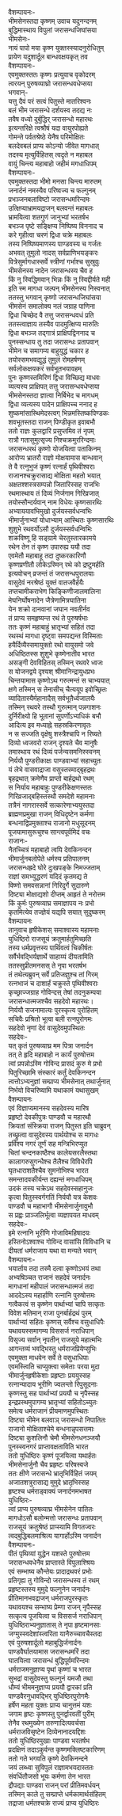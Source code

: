वैशम्पायनः-  
भीमसेनस्तदा कृष्णम् उवाच यदुनन्दनम्  
बुद्धिमास्थाय विपुलां जरासन्धजिघांसया  
भीमसेनः-  
नायं पापो मया कृष्ण युक्तस्स्यादनुरोधितुम्  
प्रायेण यदुशार्दूल बान्धवक्षयकृत् तव  
वैशम्पायनः-  
एवमुक्तस्ततः कृष्णः प्रत्युवाच वृकोदरम्  
त्वरयन् पुरुषव्याघ्रो जरासन्धवधेप्सया  
भगवान्-  
यत्तु दैवं परं सत्वं पितुस्ते मातरिश्वनः  
बलं भीम जरासन्धे दर्शयस्व तदद्य नः  
तवैष वध्यो दुर्बुद्धिर् जरासन्धो महारथः  
इत्यन्तरिक्षे त्वश्रौषं यदा वायुरपोह्यते  
गोमन्ते पर्वतश्रेष्ठे येनैष परिमोक्षितः  
बलदेवबलं प्राप्य कोऽन्यो जीवेत मागधात्  
तदस्य मृत्युर्विहितस् त्वदृते न महाबल  
वायुं चिन्त्य महाबाहो जहीमं मगधाधिपम्  
वैशम्पायनः-  
एवमुक्तस्तदा भीमो मनसा चिन्त्य मारुतम्  
जनार्दनं नमस्यैव परिष्वज्य च फल्गुनम्  
प्रभञ्जनबलाविष्टो जरासन्धमरिन्दमः  
उत्क्षिप्याभ्रामयद्राजन् बलवन्तं महाबलः  
भ्रामयित्वा शतगुणं जानुभ्यां भरतर्षभ  
बभञ्ज पृष्टे सङ्क्षिप्य निष्पिष्य विननाद च  
करे गृहीत्वा चरणं द्विधा चक्रे महाबलः  
तस्य निष्पिष्यमाणस्य पाण्डवस्य च गर्जतः  
अभवत् तुमुलो नादस् सर्वप्राणिभयङ्करः  
वित्रेसुर्मागधास्सर्वे स्त्रीणां गर्भाश्च सुस्रुवुः  
भीमसेनस्य नादेन जरासन्धस्य चैव ह  
किं नु स्विद्धिमवान् भिन्नः किं नु स्विद्दीर्यते मही  
इति स्म मागधा जल्पन् भीमसेनस्य निस्वनात्  
ततस्तु भगवान् कृष्णो जरासन्धजिघांसया  
भीमसेनं समालोक्य नलं जग्राह पाणिना  
द्विधा चिच्छेद वै तत्तु जरासन्धवधं प्रति  
ततस्त्वाज्ञाय तस्यैव पादमुत्क्षिप्य मारुतिः  
द्विधा बभञ्ज तद्गात्रं प्राक्षिपद्विननाद च  
पुनस्सन्धाय तु तदा जरासन्धः प्रतापवान्  
भीमेन च समागम्य बाहुयुद्धं चकार ह  
तयोस्समभवद्युद्धं तुमुलं रोमहर्षणम्  
सर्वलोकक्षयकरं सर्वभूतभयावहम्  
पुनः कृष्णस्तमिरिणं द्विधा विच्छिद्य माधवः  
व्यत्यस्य प्राक्षिपत् तत्तु जरासन्धवधेप्सया  
भीमसेनस्तदा ज्ञात्वा निर्बिभेद च मागधम्  
द्विधा व्यत्यस्य पादेन प्राक्षिपच्च ननाद ह  
शुष्कमांसास्थिमेदस्त्वग् भिन्नमस्तिष्कपिण्डकः  
शवभूतस्तदा राजन् पिण्डीकृत इवाबभौ  
ततो राज्ञः कुलद्वारि प्रसुप्तमिव तं नृपम्  
रात्रौ गतासुमुत्सृज्य निश्चक्रमुररिन्दमाः  
जरासन्धरथं कृष्णो योजयित्वा पताकिनम्  
आरोप्य भ्रातरौ राज्ञो मोक्षयामास बान्धवान्  
ते वै रत्नुभुजं कृष्णं रत्नार्हं पृथिवीश्वराः  
राजानश्चक्रुरासाद्य मोक्षिता महतो भयात्  
अक्षतश्शस्त्रसम्पन्नो जितारिस्सह राजभिः  
रथमास्थाय तं दिव्यं निर्जगाम गिरिव्रजात्  
तयोस्सौन्दर्यवान् नाम विधेयः कृष्णसारथिः  
अभ्याययावभिमुखो दुर्जयस्सर्वधन्वभिः  
भीमार्जुनाभ्यां योधाभ्याम् आस्थितः कृष्णसारथिः  
शुशुभे रथवर्योऽसौ दुर्जयस्सर्वधन्विभिः  
शक्रविष्णू हि सङ्ग्रामे चेरतुस्तारकामये  
रथेन तेन तं कृष्ण उपारुह्य ययौ तदा  
एवमेतौ महाबाहू तदा दुष्करकारिणौ  
कृष्णप्रणीतौ लोकेऽस्मिन् रथे को द्रष्टुमर्हति  
इत्यवोचन् व्रजन्तं तं जरासन्धपुरालयाः  
वासुदेवं नरश्रेष्ठं युक्तं वातजवैर्हयैः  
तप्तचामीकराभेण किङ्किणीजालमालिना  
मेघनिर्घोषनादेन जैत्रेणामित्रघातिना  
येन शक्रो दानवानां जघान नवतीर्नव  
तं प्राप्य समहृष्यन्त रथं ते पुरुषर्षभाः  
ततः कृष्णं महाबाहुं भ्रातृभ्यां सहितं तदा  
रथस्थं मागधा दृष्ट्वा समपद्यन्त विस्मिताः  
हयैर्दिव्यैस्समायुक्तो रथो वायुसमो जवे  
अधिष्ठितस्स शुशुभे कृष्णेनातीव भारत  
असङ्गी देवविहितस् तस्मिन् रथवरे ध्वजः  
स योजनद्वये दृश्यश् श्रीमानिन्द्रायुधप्रभः  
चिन्तयामास कृष्णोऽथ गरुत्मन्तं स चाभ्ययात्  
क्षणे तस्मिन् स तेनासीच् चैत्ययूप इवोच्छ्रितः  
व्यादितास्यैर्महानादैस् सर्वभूतैर्ध्वजालयैः  
तस्मिन् रथवरे तस्थौ गुरुत्मान् पन्नगाशनः  
दुर्निरीक्ष्यो हि भूतानां सुपर्णोऽभ्यधिकं बभौ  
आदित्य इव मध्याह्ने सहस्रकिरणावृतः  
न स सज्जति वृक्षेषु शस्त्रैश्चापि न रिष्यते  
दिव्यो ध्वजवरो राजन् दृश्यते चैव मानुषैः  
तमास्थाय रथं दिव्यं पर्जन्यसमनिस्स्वनम्  
निर्ययौ पुण्डरीकाक्षः पाण्डवाभ्यां सहाच्युतः  
यं लेभे वासवाद्राजा वसुस्तस्माद्बृहद्रथः  
बृहद्रथात् क्रमेणैव प्राप्तो बार्हद्रथो रथम्  
स निर्याय महाबाहुः पुण्डरीकेक्षणस्ततः  
गिरिव्रजाद्बहिस्तस्थौ समदेशे महामनाः  
तत्रैनं नागरास्सर्वे सत्कारेणाभ्ययुस्तदा  
ब्राह्मणप्रमुखा राजन् विधिदृष्टेन कर्मणा  
बन्धनाद्विप्रमुक्ताश्च राजानो मधुसूदनम्  
पूजयामासुरूचुश्च सान्त्वपूर्वमिदं वचः  
राजानः-  
नैतच्चित्रं महाबाहो त्वयि देवकिनन्दन  
भीमार्जुनबलोपेते धर्मस्य प्रतिपालनम्  
जरासन्धह्रदे घोरे दुःखपङ्के निमज्जताम्  
राज्ञां समभ्युद्धरणं यदिदं कृतमद्य ते  
विष्णो समवसन्नानां गिरिदुर्गे सुदारुणे  
दिष्ट्या मोक्षाद्यशो दीप्तम् आहृतं ते नरोत्तम  
किं कुर्मः पुरुषव्याघ्र समाज्ञापय नः प्रभो  
कृतमित्येव तज्ज्ञेयं यद्यपि सयात् सुदुष्करम्  
वैशम्पायनः  
तानुवाच हृषीकेशस् समाश्वास्य महामनाः  
युधिष्ठिरो राजसूयं क्रतुमार्हतुमिच्छति  
तस्य धर्मप्रवृत्तस्य पार्थिवत्वं चिकीर्षतः  
सर्वैर्भवद्भिर्यज्ञार्थे साहाय्यं दीयतामिति  
ततस्सुप्रीतमनसस् ते नृपा भरतर्षभ  
तं तथेत्यब्रुवन् सर्वे प्रतिजज्ञुश्च तां गिरम्  
रत्नभाजं च दाशार्हं चक्रुस्ते पृथिवीश्वराः  
कृच्छ्राज्जग्राह गोविन्दस् तेषां तदनुकम्पया  
जरासन्धात्मजश्चैव सहदेवो महारथः।  
निर्ययौ सजनामात्यः पुरस्कृत्य पुरोहितम्  
सचिवैः प्रश्रितो भूत्वा बली रत्नपुरोगमः  
सहदेवो नृणां देवं वासुदेवमुपस्थितः  
सहदेवः-  
यत् कृतं पुरुषव्याघ्र मम पित्रा जनार्दन  
तत् ते हृदि महाबाहो न कार्यं पुरुषोत्तम  
त्वां प्रपन्नोऽस्मि गोविन्द प्रासदं कुरु मे प्रभो  
पितुरिच्छामि संस्कारं कर्तुं देवकिनन्दन  
त्वत्तोऽभ्यनुज्ञां सम्प्राप्य भीमसेनात् तथार्जुनात्  
निर्भयो विचरिष्यामि यथाकामं यथासुखम्  
वैशम्पायनः  
एवं विज्ञाप्यमानस्य सहदेवस्य मारिष  
प्रहृष्टो देवकीपुत्रः पाण्डवौ च महारथौ  
क्रियतां संस्क्रिया राजन् पितुस्त इति चाब्रुवन्  
तच्छ्रुत्वा वासुदेवस्य पार्थयोश्च स मागधः  
प्रविश्य नगरं तूर्णं सह मन्त्रिभिरप्युत  
चितां चन्दनकाष्ठैश्च कालेयसरलैस्तथा  
कालागरुसुगन्धैश्च तैलैश्च विविधैरपि  
घृतधाराशतैश्चैव सुमनोभिश्च भारत  
समन्तादवकीर्यन्त दह्यन्तं मगधाधिपम्  
उदकं तस्य चक्रेऽथ सहदेवस्सहानुजः  
कृत्वा पितुस्स्वर्गगतिं निर्ययौ यत्र केशवः  
पाण्डवौ च महाभागौ भीमसेनार्जुनावुभौ  
स प्रह्वः प्राञ्जलिर्भूत्वा व्यज्ञापयत माधवम्  
सहदेवः-  
इमे रत्नानि भूरीणि गोजाविमहिषादयः  
हस्तिनोऽश्वाश्च गोविन्द वासांसि विविधानि च  
दीयतां धर्मराजाय यथा वा मन्यते भवान्  
वैशम्पायनः-  
भयार्ताय तदा तस्मै दत्वा कृष्णोऽभयं तथा  
अभ्यषिञ्चत राजानं सहदेवं जनार्दनः  
मागधानां महीपालं जरासन्धात्मजं तदा  
आददेऽस्य महार्हाणि रत्नानि पुरुषोत्तमः  
गत्वैकत्वं स कृष्णेन पार्थाभ्यां चापि सत्कृतः  
विवेश मतिमान् राजा पुनर्बार्हद्रथं पुरम्  
पार्थाभ्यां सहितः कृष्णस् सर्वैश्च वसुधाधिपैः  
यथावयस्समागम्य विससर्ज नराधिपान्  
विसृज्य सर्वान् नृपतीन् राजसूये महात्मभिः  
आगन्तव्यं भवद्भिस्तु धर्मराजप्रियेप्सुभिः  
एवमुक्ता माधवेन सर्वे ते वसुधाधिपाः  
एवमस्त्विति चाप्युक्त्वा समेताः परया मुदा  
भीमार्जुनहृषीकेशाः प्रहृष्टाः प्रययुस्सह  
रत्नान्यादाय भूरीणि ज्वलन्तो रिपुसूदनाः  
कृष्णस्तु सह पार्थाभ्यां प्रययौ च नृपैस्सह  
इन्द्रप्रस्थमुपागम्य भ्रातृभ्यां सहितोऽच्युतः  
समेत्य धर्मराजानं प्रीयमाणमुपस्थितः  
दिष्ट्या भीमेन बलवाञ् जरासन्धो निपातितः  
राजानो मोक्षिताश्चेमे बन्धनान्नृपसत्तमाः  
दिष्ट्या कुशलिनौ चेमौ भीमसेनधनञ्जयौ  
पुनस्स्वनगरं प्राप्तावक्षताविति भारत  
ततो युधिष्ठिरः कृष्णं पूजयित्वा यथार्हतः  
भीमसेनार्जुनौ चैव प्रहृष्टः परिषस्वजे  
ततः क्षीणे जरासन्धे भ्रातृभिर्विहितं जयम्  
अजातशत्रुरासाद्य मुमुदे भ्रातृभिस्सह  
हृष्टश्च धर्मराड्वाक्यं जनार्दनमभाषत  
युधिष्ठिरः-  
त्वां प्राप्य पुरुषव्याघ्र भीमसेनेन पातितः  
मागधोऽसौ बलोन्मत्तो जरासन्धः प्रतापवान्  
राजसूयं क्रतुश्रेष्ठं प्राप्स्यामि विगतज्वरः  
त्वद्बुद्धिबलमाश्रित्य यागार्होऽस्मि जनार्दन  
वैशम्पायनः-  
पीतं पृथिव्यां युद्धेन यशस्ते पुरुषोत्तम  
जरासन्धवधेनैव प्राप्तास्ते विपुलाश्श्रियः  
एवं सम्भाष्य कौन्तेयः प्रादाद्रथवरं प्रभोः  
प्रतिगृह्य तु गोविन्दो जरासन्धस्य तं रथम्  
प्रहृष्टस्तस्य मुमुदे फल्गुनेन जनार्दनः  
प्रीतिमानभवद्राजन् धर्मराजपुरस्कृतः  
यथावयश्च सम्भाष्य प्रेम्णा राजन् नृपैस्सह  
सत्कृत्य पूजयित्वा च विससर्ज नराधिपान्  
युधिष्ठिराभ्यनुज्ञातास् ते नृपा हृष्टमानसाः  
जग्मुस्स्वदेशांस्त्वरिता यानैरुच्चावचैस्तदा  
एवं पुरुषशार्दूलो महाबुद्धिर्जनार्दनः  
पाण्डवैर्घातयामास जरासन्धमरिं तदा  
घातयित्वा जरासन्धं बुद्धिपूर्वमरिन्दमः  
धर्मराजमनुज्ञाप्य पृथां कृष्णां च भारत  
सुभद्रां वासुदेवस्तु फल्गुनं यमजौ तथा  
धौम्यं भीममनुज्ञाप्य प्रययौ द्वारकां प्रति  
पाण्डवैरनुधावद्भिर् युधिष्ठिरपुरोगमैः  
हर्षेण महता युक्तः प्राप्य चानुत्तमं यशः  
जगाम हृष्टः कृष्णस्तु पुनर्द्वारवतीं पुरीम्  
तेनैव रथमुख्येन तरुणादित्यवर्चसा  
धर्मराजविसृष्टेन दिव्येनानादयद्दिशः  
ततो युधिष्ठिरमुखाः पाण्डवा भरतर्षभ  
प्रदक्षिणं तदाऽकुर्वन्त कृष्णमक्लिष्टकारिणम्  
ततो गते भगवति कृष्णे देवकिनन्दने  
जयं लब्ध्वा सुविपुलं राज्ञामभयदास्ततः  
संवर्धितौजसो भूयः कर्मणा तेन भारत  
द्रौपद्याः पाण्डवा राजन् परां प्रीतिमवर्धयन्  
तस्मिन् काले तु सम्प्राप्ते धर्मकामार्थसंहितम्  
तद्राजा धर्मतश्चक्रे राज्यं प्राप्य युधिष्ठिरः  
